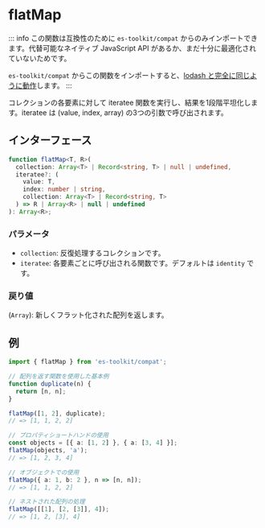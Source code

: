 # flatMap

::: info
この関数は互換性のために `es-toolkit/compat` からのみインポートできます。代替可能なネイティブ JavaScript API があるか、まだ十分に最適化されていないためです。

`es-toolkit/compat` からこの関数をインポートすると、[lodash と完全に同じように動作](../../../compatibility.md)します。
:::

コレクションの各要素に対して iteratee 関数を実行し、結果を1段階平坦化します。iteratee は (value, index, array) の3つの引数で呼び出されます。

## インターフェース

```typescript
function flatMap<T, R>(
  collection: Array<T> | Record<string, T> | null | undefined,
  iteratee?: (
    value: T,
    index: number | string,
    collection: Array<T> | Record<string, T>
  ) => R | Array<R> | null | undefined
): Array<R>;
```

### パラメータ

- `collection`: 反復処理するコレクションです。
- `iteratee`: 各要素ごとに呼び出される関数です。デフォルトは `identity` です。

### 戻り値

(`Array`): 新しくフラット化された配列を返します。

## 例

```typescript
import { flatMap } from 'es-toolkit/compat';

// 配列を返す関数を使用した基本例
function duplicate(n) {
  return [n, n];
}

flatMap([1, 2], duplicate);
// => [1, 1, 2, 2]

// プロパティショートハンドの使用
const objects = [{ a: [1, 2] }, { a: [3, 4] }];
flatMap(objects, 'a');
// => [1, 2, 3, 4]

// オブジェクトでの使用
flatMap({ a: 1, b: 2 }, n => [n, n]);
// => [1, 1, 2, 2]

// ネストされた配列の処理
flatMap([[1], [2, [3]], 4]);
// => [1, 2, [3], 4]
```
